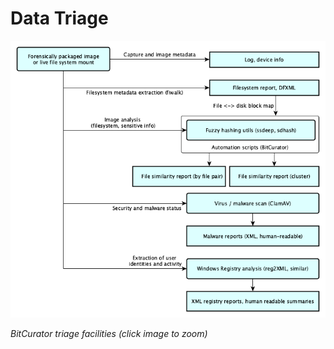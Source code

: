 Data Triage
===========





*![analysis-and-triage-v1.png](attachments/analysis-and-triage-v1.png)*

*BitCurator triage facilities (click image to zoom)*









